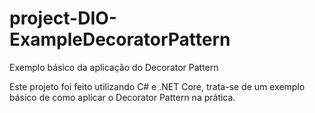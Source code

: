 # project-DIO-ExampleDecoratorPattern
Exemplo básico da aplicação do Decorator Pattern

Este projeto foi feito utilizando C# e .NET Core, trata-se de um exemplo básico de como aplicar o Decorator Pattern na prática.
